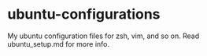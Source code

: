 # ubuntu-configurations
My ubuntu configuration files for zsh, vim, and so on.
Read ubuntu_setup.md for more info.
